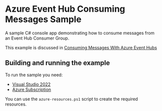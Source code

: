 # Azure Event Hub Consuming Messages Sample

A sample C# console app demonstrating how to consume messages from an Event Hub Consumer Group.

This example is discussed in [Consuming Messages With Azure Event Hubs](http://blog.techdominator.com/article/article/consuming-messages-with-azure-event-hubs.html)

## Building and running the example

To run the sample you need:

 - [Visual Studio 2022](https://visualstudio.microsoft.com/vs/)
 - [Azure Subscription](https://azure.microsoft.com/en-us/pricing/purchase-options/azure-account)

You can use the `azure-resources.ps1` script to create the required resources.